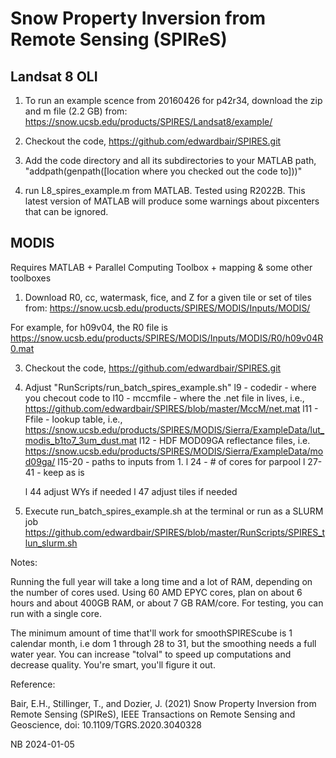 # Snow Property Inversion from Remote Sensing (SPIReS)

## Landsat 8 OLI

1. To run an example scence from 20160426 for p42r34, download the zip and m file (2.2 GB) from:
https://snow.ucsb.edu/products/SPIRES/Landsat8/example/

2. Checkout the code, https://github.com/edwardbair/SPIRES.git

3. Add the code directory and all its subdirectories to your MATLAB path, "addpath(genpath([location where you checked out the code to]))"

4. run L8_spires_example.m from MATLAB. Tested using R2022B. This latest version of MATLAB will produce some warnings about pixcenters that can be ignored.

## MODIS
Requires MATLAB + Parallel Computing Toolbox + mapping & some other toolboxes

1. Download R0, cc, watermask, fice, and Z for a given tile or set of tiles from:
https://snow.ucsb.edu/products/SPIRES/MODIS/Inputs/MODIS/

For example, for h09v04, the R0 file is https://snow.ucsb.edu/products/SPIRES/MODIS/Inputs/MODIS/R0/h09v04R0.mat

3. Checkout the code, https://github.com/edwardbair/SPIRES.git

4. Adjust "RunScripts/run_batch_spires_example.sh"
   l9 - codedir - where you checout code to
   l10 - mccmfile - where the .net file in lives, i.e., https://github.com/edwardbair/SPIRES/blob/master/MccM/net.mat
   l11 - Ffile - lookup table, i.e., https://snow.ucsb.edu/products/SPIRES/MODIS/Sierra/ExampleData/lut_modis_b1to7_3um_dust.mat
   l12 - HDF MOD09GA reflectance files, i.e. https://snow.ucsb.edu/products/SPIRES/MODIS/Sierra/ExampleData/mod09ga/
   l15-20 - paths to inputs from 1.
   l 24 - # of cores for parpool
   l 27-41 - keep as is

   l 44 adjust WYs if needed
   l 47 adjust tiles if needed

9. Execute run_batch_spires_example.sh at the terminal or run as a SLURM job https://github.com/edwardbair/SPIRES/blob/master/RunScripts/SPIRES_tlun_slurm.sh

Notes:

Running the full year will take a long time and a lot of RAM, depending on the number of cores used. Using 60 AMD EPYC cores, plan on about 6 hours and about 400GB RAM, or about 7 GB RAM/core. For testing, you can run with a single core.

The minimum amount of time that'll work for smoothSPIREScube is 1 calendar month, i.e dom 1 through 28 to 31, but the smoothing needs a full water year. You can increase "tolval" to speed up computations and decrease quality. You're smart, you'll figure it out.

Reference:

Bair, E.H., Stillinger, T., and Dozier, J. (2021) Snow Property Inversion from Remote Sensing (SPIReS), IEEE Transactions on Remote Sensing and Geoscience, doi: 10.1109/TGRS.2020.3040328

NB 2024-01-05
